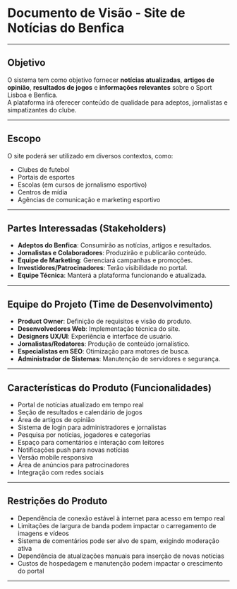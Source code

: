 # Documento de Visão - Site de Notícias do Benfica

---

## Objetivo
O sistema tem como objetivo fornecer **notícias atualizadas**, **artigos de opinião**, **resultados de jogos** e **informações relevantes** sobre o Sport Lisboa e Benfica.  
A plataforma irá oferecer conteúdo de qualidade para adeptos, jornalistas e simpatizantes do clube.

---

## Escopo
O site poderá ser utilizado em diversos contextos, como:
- Clubes de futebol
- Portais de esportes
- Escolas (em cursos de jornalismo esportivo)
- Centros de mídia
- Agências de comunicação e marketing esportivo

---

##  Partes Interessadas (Stakeholders)
- **Adeptos do Benfica**: Consumirão as notícias, artigos e resultados.
- **Jornalistas e Colaboradores**: Produzirão e publicarão conteúdo.
- **Equipe de Marketing**: Gerenciará campanhas e promoções.
- **Investidores/Patrocinadores**: Terão visibilidade no portal.
- **Equipe Técnica**: Manterá a plataforma funcionando e atualizada.

---

##  Equipe do Projeto (Time de Desenvolvimento)
- **Product Owner**: Definição de requisitos e visão do produto.
- **Desenvolvedores Web**: Implementação técnica do site.
- **Designers UX/UI**: Experiência e interface de usuário.
- **Jornalistas/Redatores**: Produção de conteúdo jornalístico.
- **Especialistas em SEO**: Otimização para motores de busca.
- **Administrador de Sistemas**: Manutenção de servidores e segurança.

---

##  Características do Produto (Funcionalidades)
- Portal de notícias atualizado em tempo real
- Seção de resultados e calendário de jogos
- Área de artigos de opinião
- Sistema de login para administradores e jornalistas
- Pesquisa por notícias, jogadores e categorias
- Espaço para comentários e interação com leitores
- Notificações push para novas notícias
- Versão mobile responsiva
- Área de anúncios para patrocinadores
- Integração com redes sociais

---

##  Restrições do Produto
- Dependência de conexão estável à internet para acesso em tempo real
- Limitações de largura de banda podem impactar o carregamento de imagens e vídeos
- Sistema de comentários pode ser alvo de spam, exigindo moderação ativa
- Dependência de atualizações manuais para inserção de novas notícias
- Custos de hospedagem e manutenção podem impactar o crescimento do portal

---
